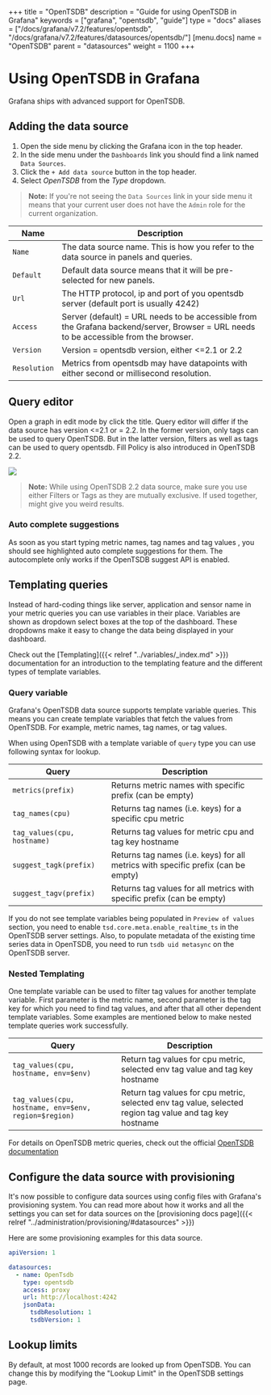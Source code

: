 +++
title = "OpenTSDB"
description = "Guide for using OpenTSDB in Grafana"
keywords = ["grafana", "opentsdb", "guide"]
type = "docs"
aliases = ["/docs/grafana/v7.2/features/opentsdb", "/docs/grafana/v7.2/features/datasources/opentsdb/"]
[menu.docs]
name = "OpenTSDB"
parent = "datasources"
weight = 1100
+++

# Using OpenTSDB in Grafana

Grafana ships with advanced support for OpenTSDB.

## Adding the data source

1. Open the side menu by clicking the Grafana icon in the top header.
1. In the side menu under the `Dashboards` link you should find a link named `Data Sources`.
1. Click the `+ Add data source` button in the top header.
1. Select *OpenTSDB* from the *Type* dropdown.

> **Note:** If you're not seeing the `Data Sources` link in your side menu it means that your current user does not have the `Admin` role for the current organization.

| Name         | Description                                                                                                                           |
| ------------ | ------------------------------------------------------------------------------------------------------------------------------------- |
| `Name`       | The data source name. This is how you refer to the data source in panels and queries.                                                 |
| `Default`    | Default data source means that it will be pre-selected for new panels.                                                                |
| `Url`        | The HTTP protocol, ip and port of you opentsdb server (default port is usually 4242)                                                  |
| `Access`     | Server (default) = URL needs to be accessible from the Grafana backend/server, Browser = URL needs to be accessible from the browser. |
| `Version`    | Version = opentsdb version, either <=2.1 or 2.2                                                                                       |
| `Resolution` | Metrics from opentsdb may have datapoints with either second or millisecond resolution.                                               |

## Query editor

Open a graph in edit mode by click the title. Query editor will differ if the data source has version <=2.1 or = 2.2.
In the former version, only tags can be used to query OpenTSDB. But in the latter version, filters as well as tags
can be used to query opentsdb. Fill Policy is also introduced in OpenTSDB 2.2.

![](/static/img/docs/v43/opentsdb_query_editor.png)

> **Note:** While using OpenTSDB 2.2 data source, make sure you use either Filters or Tags as they are mutually exclusive. If used together, might give you weird results.

### Auto complete suggestions

As soon as you start typing metric names, tag names and tag values , you should see highlighted auto complete suggestions for them.
The autocomplete only works if the OpenTSDB suggest API is enabled.

## Templating queries

Instead of hard-coding things like server, application and sensor name in your metric queries you can use variables in their place.
Variables are shown as dropdown select boxes at the top of the dashboard. These dropdowns make it easy to change the data
being displayed in your dashboard.

Check out the [Templating]({{< relref "../variables/_index.md" >}}) documentation for an introduction to the templating feature and the different
types of template variables.

### Query variable

Grafana's OpenTSDB data source supports template variable queries. This means you can create template variables
that fetch the values from OpenTSDB. For example, metric names, tag names, or tag values.

When using OpenTSDB with a template variable of `query` type you can use following syntax for lookup.

| Query                       | Description                                                                       |
| --------------------------- | --------------------------------------------------------------------------------- |
| `metrics(prefix)`           | Returns metric names with specific prefix (can be empty)                          |
| `tag_names(cpu)`            | Returns tag names (i.e. keys) for a specific cpu metric                           |
| `tag_values(cpu, hostname)` | Returns tag values for metric cpu and tag key hostname                            |
| `suggest_tagk(prefix)`      | Returns tag names (i.e. keys) for all metrics with specific prefix (can be empty) |
| `suggest_tagv(prefix)`      | Returns tag values for all metrics with specific prefix (can be empty)            |

If you do not see template variables being populated in `Preview of values` section, you need to enable
`tsd.core.meta.enable_realtime_ts` in the OpenTSDB server settings. Also, to populate metadata of
the existing time series data in OpenTSDB, you need to run `tsdb uid metasync` on the OpenTSDB server.

### Nested Templating

One template variable can be used to filter tag values for another template variable. First parameter is the metric name,
second parameter is the tag key for which you need to find tag values, and after that all other dependent template variables.
Some examples are mentioned below to make nested template queries work successfully.

| Query                                                 | Description                                                                                              |
| ----------------------------------------------------- | -------------------------------------------------------------------------------------------------------- |
| `tag_values(cpu, hostname, env=$env)`                 | Return tag values for cpu metric, selected env tag value and tag key hostname                            |
| `tag_values(cpu, hostname, env=$env, region=$region)` | Return tag values for cpu metric, selected env tag value, selected region tag value and tag key hostname |

For details on OpenTSDB metric queries, check out the official [OpenTSDB documentation](http://opentsdb.net/docs/build/html/index.html)

## Configure the data source with provisioning

It's now possible to configure data sources using config files with Grafana's provisioning system. You can read more about how it works and all the settings you can set for data sources on the [provisioning docs page]({{< relref "../administration/provisioning/#datasources" >}})

Here are some provisioning examples for this data source.

```yaml
apiVersion: 1

datasources:
  - name: OpenTsdb
    type: opentsdb
    access: proxy
    url: http://localhost:4242
    jsonData:
      tsdbResolution: 1
      tsdbVersion: 1
```

## Lookup limits

By default, at most 1000 records are looked up from OpenTSDB.
You can change this by modifying the "Lookup Limit" in the OpenTSDB settings page.
